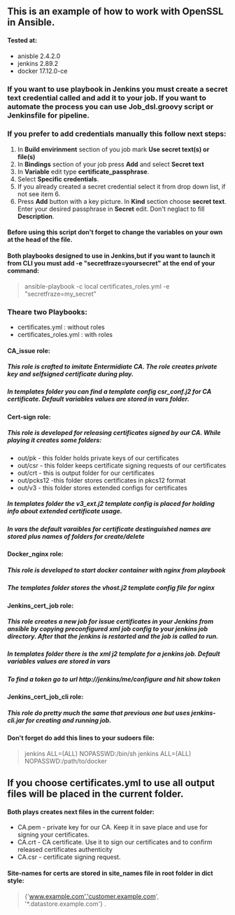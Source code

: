 ## This is an example of how to work with OpenSSL in Ansible.
#### Tested at:
* anisble 2.4.2.0
* jenkins 2.89.2
* docker 17.12.0-ce
### If you want to use playbook in Jenkins you must create a secret text credential called and add it to your job. If you want to automate the process you can use Job_dsl.groovy script or Jenkinsfile for pipeline. 
### If you prefer to add credentials manually this follow next steps:
1. In **Build envirinment** section of you job mark **Use secret text(s) or file(s)**
2. In **Bindings** section of your job press **Add** and select **Secret text**
3. In **Variable** edit type **certificate_passphrase**.
4. Select **Specific credentials**.
5. If you already created a secret credential select it from drop down list, if not see item 6.
6. Press **Add** button with a key picture. In **Kind** section choose **secret text**. Enter your desired passphrase in **Secret** edit. Don't neglact to fill **Description**.
#### Before using this script don't forget to change the variables on your own at the head of the file.
#### Both playbooks designed to use in Jenkins,but if you want to launch it from CLI you must add **-e "secretfraze=yoursecret"** at the end of your command:
> ansible-playbook -c local certificates_roles.yml -e "secretfraze=my_secret"
### Theare two Playbooks:
* certificates.yml : without roles
* certificates_roles.yml : with roles
#### CA_issue role:
##### This role is crafted to imitate Entermidiate CA. The role creates private key and selfsigned certificate during play.
##### In **templates** folder you can find a template config **csr_conf.j2** for CA certificate. Default variables values are stored in **vars** folder.
#### Cert-sign role:
##### This role is developed for releasing certificates signed by our CA. While playing it creates some folders:
* out/pk - this folder holds private keys of our certificates
* out/csr - this folder keeps certificate signing requests of our certificates
* out/crt - this is output folder for our certificates
* out/pcks12 -this folder stores certificates in pkcs12 format
* out/v3 - this folder stores extended configs for certificates
##### In **templates** folder the **v3_ext.j2** template config is placed for holding info about extended certificate usage.
##### In **vars** the default varaibles for certificate destinguished names are stored plus names of folders for create/delete
#### Docker_nginx role:
##### This role is developed to start docker container with nginx from playbook
##### The **templates** folder stores the **vhost.j2** template config file for nginx
#### Jenkins_cert_job role:
##### This role creates a new job for issue certificates in your Jenkins from ansible by copying preconfigured xml job config to your jenkins job directory. After that the jenkins is restarted and the job is called to run. 
##### In **templates** folder there is the xml j2 template for a jenkins job. Default variables values are stored in **vars**
##### To find a **token** go to url *http://jenkins/me/configure* and hit **show token**
#### Jenkins_cert_job_cli role:
##### This role do pretty much the same that previous one but uses jenkins-cli.jar for creating and running job.
#### Don't forget do add this lines to your sudoers file:
> jenkins ALL=(ALL) NOPASSWD:/bin/sh
> jenkins ALL=(ALL) NOPASSWD:/path/to/docker
## If you choose **certificates.yml** to use all output files will be placed in the current folder.
#### Both plays creates next files in the current folder:
* CA.pem - private key for our CA. Keep it in save place and use for signing your certificates.
* CA.crt - CA certificate. Use it to sign our certificates and to confirm released certificates authenticity
* CA.csr - certificate signing request. 
#### Site-names for certs are stored in **site_names** file in root folder in dict style:
> {'www.example.com','customer.example.com', '*.datastore.example.com'} .

